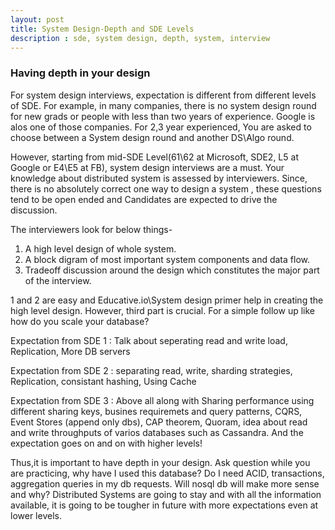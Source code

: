 ```yaml
---
layout: post
title: System Design-Depth and SDE Levels
description : sde, system design, depth, system, interview
---
```



### Having depth in your design
For system design interviews, expectation is different from different levels of SDE. For example, in many companies, there is no system design round for new grads or people with less than two years of experience. Google is alos one of those companies. For 2,3 year experienced, You are asked to choose between a System design round and another DS\Algo round.

However, starting from mid-SDE Level(61\62 at Microsoft, SDE2, L5 at Google or E4\E5 at FB), system design interviews are a must.
Your knowledge about distributed system is assessed by interviewers. Since, there is no absolutely correct one way to design a system
, these questions tend to be open ended and Candidates are expected to drive the discussion.

The interviewers look for below things-
1. A high level design of whole system. 
2. A block digram of most important system components and data flow.
3. Tradeoff discussion around the design which constitutes the major part of the interview.

1 and 2 are easy and Educative.io\System design primer help in creating the high level design. However, third part is crucial.
For a simple follow up like how do you scale your database?

Expectation from SDE 1 : Talk about seperating read and write load, Replication, More DB servers

Expectation from SDE 2 : separating read, write, sharding strategies, Replication, consistant hashing, Using Cache

Expectation from SDE 3 : Above all along with Sharing performance using different sharing keys, busines requiremets and query patterns,
                        CQRS, Event Stores (append only dbs), CAP theorem, Quoram, idea about read and write throughputs of varios
                        databases such as Cassandra. 
And the expectation goes on and on with higher levels!

Thus,it is important to have depth in your design. Ask question while you are practicing, why have I used this database?
Do I need ACID, transactions, aggregation queries in my db requests. Will nosql db will make more sense and why? 
Distributed Systems are going to stay and with all the information available, it is going to be tougher in future with more expectations
even at lower levels.


